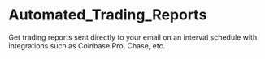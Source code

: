# Automated_Trading_Reports
Get trading reports sent directly to your email on an interval schedule with integrations such as Coinbase Pro, Chase, etc.
